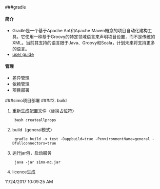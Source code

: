 ###gradle
#### 简介
* Gradle是一个基于Apache Ant和Apache Maven概念的项目自动化建构工具。它使用一种基于Groovy的特定领域语言来声明项目设置，而不是传统的XML。当前其支持的语言限于Java、Groovy和Scala，计划未来将支持更多的语言。
* [user guide](https://docs.gradle.org/2.14/userguide/multi_project_builds.html)
#### 管理
* 差异管理
* 依赖管理
* 项目部署

###simo项目部署
####2. build
1. 重新生成配置文件（替换占位符）

		bash createallprops
2. build（general模式）
	
		gradle build -x test -Dappbuild=true -PenvironmentName=general -Dfullconnectors=true

3. 运行jar包，启动服务
	
		java -jar simo-mc.jar
4. licence生成

		

11/24/2017 10:09:25 AM 